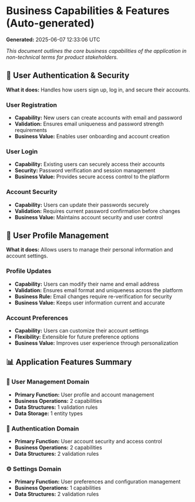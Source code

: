 # Business Capabilities & Features (Auto-generated)

**Generated:** 2025-06-07 12:33:06 UTC

*This document outlines the core business capabilities of the application in non-technical terms for product stakeholders.*

## 🔐 User Authentication & Security

**What it does:** Handles how users sign up, log in, and secure their accounts.

### User Registration
- **Capability:** New users can create accounts with email and password
- **Validation:** Ensures email uniqueness and password strength requirements
- **Business Value:** Enables user onboarding and account creation

### User Login
- **Capability:** Existing users can securely access their accounts
- **Security:** Password verification and session management
- **Business Value:** Provides secure access control to the platform

### Account Security
- **Capability:** Users can update their passwords securely
- **Validation:** Requires current password confirmation before changes
- **Business Value:** Maintains account security and user control

## 👤 User Profile Management

**What it does:** Allows users to manage their personal information and account settings.

### Profile Updates
- **Capability:** Users can modify their name and email address
- **Validation:** Ensures email format and uniqueness across the platform
- **Business Rule:** Email changes require re-verification for security
- **Business Value:** Keeps user information current and accurate

### Account Preferences
- **Capability:** Users can customize their account settings
- **Flexibility:** Extensible for future preference options
- **Business Value:** Improves user experience through personalization

## 📊 Application Features Summary

### 👤 User Management Domain
- **Primary Function:** User profile and account management
- **Business Operations:** 2 capabilities
- **Data Structures:** 1 validation rules
- **Data Storage:** 1 entity types

### 🔐 Authentication Domain
- **Primary Function:** User account security and access control
- **Business Operations:** 2 capabilities
- **Data Structures:** 2 validation rules

### ⚙️ Settings Domain
- **Primary Function:** User preferences and configuration management
- **Business Operations:** 1 capabilities
- **Data Structures:** 2 validation rules

